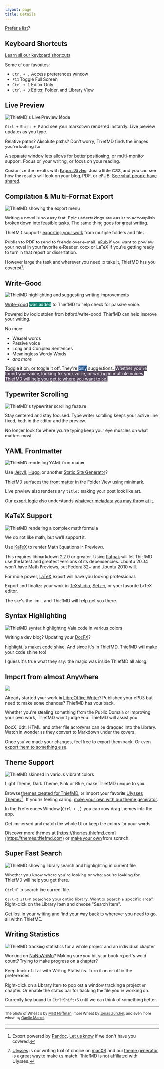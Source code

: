 ```yaml
---
layout: page
title: Details
---
```


[Prefer a list](/deets/list)?

## Keyboard Shortcuts

[Learn all our keyboard shortcuts](/shortcuts)

Some of our favorites:

* `Ctrl + ,` Access preferences window
* `F11` Toggle Full Screen
* `Ctrl + 1` Editor Only
* `Ctrl + 3` Editor, Folder, and Library View

## Live Preview

<div class="responsive-right marcel"><img src="/images/preview.png" alt="ThiefMD's Live Preview Mode" /></div>

`Ctrl + Shift + P` and see your markdown rendered instantly. Live preview updates as you type.

Relative paths? Absolute paths? Don't worry, ThiefMD finds the images you're looking for.

A separate window lets allows for better positioning, or multi-monitor support. Focus on your writing, or focus on your reading.

Customize the results with [Export Styles](/tips/export-styles). Just a little CSS, and you can see how the results will look on your blog, PDF, or ePUB. [See what people have shared](https://themes.thiefmd.com/export-css).

<div class="clear"></div>

## Compilation & Multi-Format Export

<div class="responsive-left-short hoffman"><img src="/images/export_menu.png" alt="ThiefMD showing the export menu" /></div>

Writing a novel is no easy feat. Epic undertakings are easier to accomplish broken down into feasible tasks. The same thing goes for [great writing](/tips/novel-writing).

ThiefMD supports [exporting your work](/tips/novel-writing#sharing-your-work) from multiple folders and files.

Publish to PDF to send to friends over e-mail. [ePub](https://en.wikipedia.org/wiki/EPUB) if you want to preview your novel in your favorite e-Reader. docx or LaTeX if you're getting ready to turn in that report or dissertation.

However large the task and wherever you need to take it, ThiefMD has you covered[^okay-its-pandoc].

[^okay-its-pandoc]: Export powered by [Pandoc](https://pandoc.org). [Let us know](https://github.com/kmwallio/ThiefMD/issues) if we don't have you covered.

<div class="clear"></div>

## Write-Good

<div class="responsive-right jonas"><img src="/images/write-good.png" alt="ThiefMD highlighting and suggesting writing improvements" /></div>

[Write-good](https://github.com/ThiefMD/libwritegood-vala) <span style="background: #0b8370; color: #FFF" title="Passive voice found, be active">was added</span> to ThiefMD to help check for passive voice.

Powered by logic stolen from [btford/write-good](https://github.com/btford/write-good), ThiefMD can help improve your writing.

No more:
* Weasel words
* Passive voice
* Long and Complex Sentences
* Meaningless Wordy Words
* *and more*

Toggle it on, or toggle it off. They're <span style="background: #20528c; color: #FFF" title="Weak word found, be forceful">only</span> suggestions. <span style="background: #564a5e; color: #FFF" title="This sentence is very hard to read">Whether you've found your voice, looking for your voice, or writing in multiple voices, ThiefMD will help you get to where you want to be.</span>

<div class="clear"></div>

## Typewriter Scrolling

![ThiefMD's typewriter scrolling feature](/images/typewriter_scrolling.gif)

Stay centered and stay focused. Type writer scrolling keeps your active line fixed, both in the editor and the preview.

No longer look for where you're typing keep your eye muscles on what matters most.

## YAML Frontmatter

<div class="responsive-right marcel"><img src="/images/jekyll-minimark.png" alt="ThiefMD rendering YAML frontmatter" /></div>

Use [Jekyll](https://jekyllrb.com), [Hugo](https://gohugo.io), or another [Static Site Generator](https://www.staticgen.com/)?

ThiefMD surfaces the [front matter](https://jekyllrb.com/docs/front-matter) in the Folder View using minimark.

Live preview also renders any `title:` making your post look like art.

Our [export logic](/tips/novel-writing#novel-metadata) also understands [whatever metadata you may throw at it](https://pandoc.org/MANUAL.html#epub-metadata).

<div class="clear"></div>

## KaTeX Support

<div class="responsive-left jonas"><img src="/images/katex_preview.png" alt="ThiefMD rendering a complex math formula" /></div>

We do not like math, but we'll support it.

Use [KaTeX](https://katex.org) to render Math Equations in Previews.

This requires libmarkdown 2.2.0 or greater. Using [flatpak](https://flathub.org/apps/details/com.github.kmwallio.thiefmd) will let ThiefMD use the latest and greatest versions of its dependencies. Ubuntu 20.04 won't have Math Previews, but Fedora 32+ and Ubuntu 20.10 will.

For more power, [LaTeX](https://www.latex-project.org) export will have you looking professional.

Export and finalize your work in [TeXstudio](https://flathub.org/apps/details/org.texstudio.TeXstudio), [Setzer](https://flathub.org/apps/details/org.cvfosammmm.Setzer), or your favorite LaTeX editor.

The sky's the limit, and ThiefMD will help get you there.

<div class="clear"></div>

## Syntax Highlighting

<div class="responsive-right hoffman"><img src="/images/syntax_preview.png" alt="ThiefMD syntax highlighting Vala code in various colors" /></div>

Writing a dev blog? Updating your [DocFX](https://dotnet.github.io/docfx)?

[highlight.js](https://highlightjs.org) makes code shine. And since it's in ThiefMD, ThiefMD will make your code shine too!

I guess it's true what they say: the magic was inside ThiefMD all along.

<div class="clear"></div>

## Import from almost Anywhere

<div class="responsive-left-short marcel"><img src="/images/import-epub.png" /></div>

Already started your work in [LibreOffice Writer](https://www.libreoffice.org/discover/writer)? Published your ePUB but need to make some changes? ThiefMD has your back.

Whether you're stealing something from the Public Domain or improving your own work, ThiefMD won't judge you. ThiefMD will assist you.

DocX, Odt, HTML, and other file acronyms can be dragged into the Library. Watch in wonder as they convert to Markdown under the covers.

Once you've made your changes, feel free to export them back. Or even [export them to something else](/tips/novel-writing#sharing-your-work).

<div class="clear"></div>

## Theme Support

<div class="responsive-right jonas"><img src="/images/theme_preferences.png" alt="ThiefMD skinned in various vibrant colors" /></div>

Light Theme, Dark Theme, Pink or Blue, make ThiefMD unique to you.

Browse [themes created for ThiefMD](https://themes.thiefmd.com/), or import your favorite [Ulysses Themes](https://styles.ulysses.app/themes)[^ulysses-the-best]. If you're feeling daring, [make your own with our theme generator](https://themes.thiefmd.com/howto).

[^ulysses-the-best]: [Ulysses](https://ulysses.app) is our writing tool of choice on [macOS](https://www.apple.com/macos) and our [theme generator](https://themes.thiefmd.com/howto) is a great way to make us match. ThiefMD is not affiliated with Ulysses.

In the Preferences Window (`Ctrl + ,`), you can now drag themes into the app.

Get immersed and match the whole UI or keep the colors for your words.

Discover more themes at [https://themes.thiefmd.com](https://themes.thiefmd.com) or [make your own](https://themes.thiefmd.com/howto) from scratch.

<div class="clear"></div>

## Super Fast Search

<div class="responsive-left jonas"><img src="/images/thief_search.png" alt="ThiefMD showing library search and highlighting in current file" /></div>

Whether you know where you're looking or what you're looking for, ThiefMD will help you get there.

`Ctrl+F` to search the current file.

`Ctrl+Shift+F` searches your entire library. Want to search a specific area? Right-click on the Library Item and choose "Search Item".

Get lost in your writing and find your way back to wherever you need to go, all within ThiefMD.

<div class="clear"></div>

## Writing Statistics

<div class="responsive-right marcel"><img src="/images/writing_statistics.png" alt="ThiefMD tracking statistics for a whole project and an individual chapter" /></div>

Working on [NaNoWriMo](https://nanowrimo.org)? Making sure you hit your book report's word count? Trying to make progress on a chapter?

Keep track of it all with Writing Statistics. Turn it on or off in the preferences.

Right-click on a Library Item to pop out a window tracking a project or chapter. Or enable the status bar for tracking the file you're working on.

Currently key bound to `Ctrl+Shift+S` until we can think of something better.

<div class="clear"></div>

***

<small>The photo of Wheat is by [Matt Hoffman](https://unsplash.com/@__matthoffman__), more Wheat by [Jonas Zürcher](https://unsplash.com/@tsueri), and even more wheat by [Gaelle Marcel](https://unsplash.com/@gaellemarcel).</small>

***
